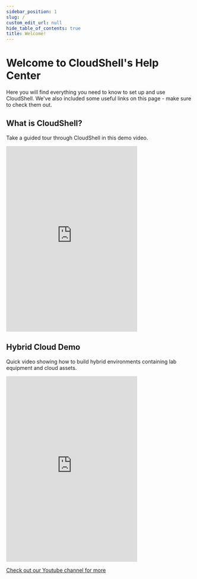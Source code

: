 ```yaml
---
sidebar_position: 1
slug: /
custom_edit_url: null
hide_table_of_contents: true
title: Welcome!
---
```


# Welcome to CloudShell's Help Center

Here you will find everything you need to know to set up and use CloudShell. We've also included some useful links on this page - make sure to check them out.

## What is CloudShell?
Take a guided tour through CloudShell in this demo video.

<iframe class="vidyard_iframe" title="Demo: Infrastructure Automation with Quali CloudShell" src="https://play.vidyard.com/sd2S8vuueHV6ac2XWQ7B1T.html?" width="70%" height="500px" scrolling="no" frameborder="0" allowtransparency="true" allowfullscreen referrerpolicy="no-referrer-when-downgrade"></iframe>

## Hybrid Cloud Demo

Quick video showing how to build hybrid environments containing lab equipment and cloud assets.

<iframe width="70%" height="500px" src="https://www.youtube.com/embed/B7uRHlLwkDo" title="Hybrid Cloud Demo Video" frameborder="0" allow="accelerometer; autoplay; clipboard-write; encrypted-media; gyroscope; picture-in-picture; web-share" allowfullscreen></iframe>


[Check out our Youtube channel for more](https://www.youtube.com/user/QualiSystems)
